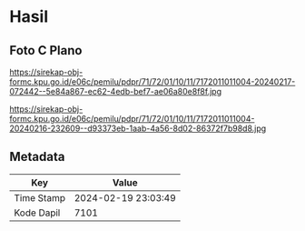 # Hasil

## Foto C Plano

https://sirekap-obj-formc.kpu.go.id/e06c/pemilu/pdpr/71/72/01/10/11/7172011011004-20240217-072442--5e84a867-ec62-4edb-bef7-ae06a80e8f8f.jpg

https://sirekap-obj-formc.kpu.go.id/e06c/pemilu/pdpr/71/72/01/10/11/7172011011004-20240216-232609--d93373eb-1aab-4a56-8d02-86372f7b98d8.jpg


## Metadata

| Key        | Value               |
| ---------- | ------------------- |
| Time Stamp | 2024-02-19 23:03:49 |
| Kode Dapil | 7101                |




